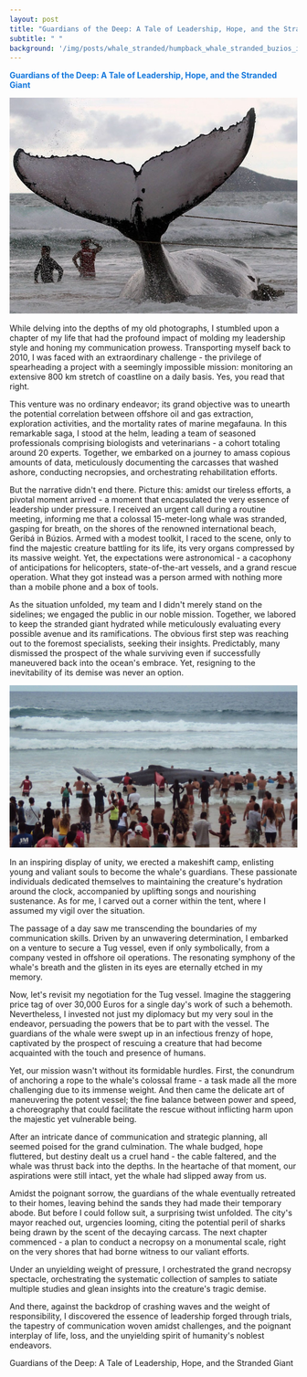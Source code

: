 ```yaml
---
layout: post
title: "Guardians of the Deep: A Tale of Leadership, Hope, and the Stranded Giant"
subtitle: " "
background: '/img/posts/whale_stranded/humpback_whale_stranded_buzios_icon.png'
---
```



<span style="color:#1277dd;">**Guardians of the Deep: A Tale of Leadership, Hope, and the Stranded Giant**</span>

![image info](/img/posts/whale_stranded/whale_fluke_buzios.jpg)

While delving into the depths of my old photographs, I stumbled upon a chapter of my life that had the profound impact of molding my leadership style and honing my communication prowess. Transporting myself back to 2010, I was faced with an extraordinary challenge - the privilege of spearheading a project with a seemingly impossible mission: monitoring an extensive 800 km stretch of coastline on a daily basis. Yes, you read that right.

This venture was no ordinary endeavor; its grand objective was to unearth the potential correlation between offshore oil and gas extraction, exploration activities, and the mortality rates of marine megafauna. In this remarkable saga, I stood at the helm, leading a team of seasoned professionals comprising biologists and veterinarians - a cohort totaling around 20 experts. Together, we embarked on a journey to amass copious amounts of data, meticulously documenting the carcasses that washed ashore, conducting necropsies, and orchestrating rehabilitation efforts.

But the narrative didn't end there. Picture this: amidst our tireless efforts, a pivotal moment arrived - a moment that encapsulated the very essence of leadership under pressure. I received an urgent call during a routine meeting, informing me that a colossal 15-meter-long whale was stranded, gasping for breath, on the shores of the renowned international beach, Geribá in Búzios. Armed with a modest toolkit, I raced to the scene, only to find the majestic creature battling for its life, its very organs compressed by its massive weight. Yet, the expectations were astronomical - a cacophony of anticipations for helicopters, state-of-the-art vessels, and a grand rescue operation. What they got instead was a person armed with nothing more than a mobile phone and a box of tools.

As the situation unfolded, my team and I didn't merely stand on the sidelines; we engaged the public in our noble mission. Together, we labored to keep the stranded giant hydrated while meticulously evaluating every possible avenue and its ramifications. The obvious first step was reaching out to the foremost specialists, seeking their insights. Predictably, many dismissed the prospect of the whale surviving even if successfully maneuvered back into the ocean's embrace. Yet, resigning to the inevitability of its demise was never an option.

![image info](/img/posts/whale_stranded/whale_people_buzios.jpg)


In an inspiring display of unity, we erected a makeshift camp, enlisting young and valiant souls to become the whale's guardians. These passionate individuals dedicated themselves to maintaining the creature's hydration around the clock, accompanied by uplifting songs and nourishing sustenance. As for me, I carved out a corner within the tent, where I assumed my vigil over the situation.

The passage of a day saw me transcending the boundaries of my communication skills. Driven by an unwavering determination, I embarked on a venture to secure a Tug vessel, even if only symbolically, from a company vested in offshore oil operations. The resonating symphony of the whale's breath and the glisten in its eyes are eternally etched in my memory.

Now, let's revisit my negotiation for the Tug vessel. Imagine the staggering price tag of over 30,000 Euros for a single day's work of such a behemoth. Nevertheless, I invested not just my diplomacy but my very soul in the endeavor, persuading the powers that be to part with the vessel. The guardians of the whale were swept up in an infectious frenzy of hope, captivated by the prospect of rescuing a creature that had become acquainted with the touch and presence of humans.

Yet, our mission wasn't without its formidable hurdles. First, the conundrum of anchoring a rope to the whale's colossal frame - a task made all the more challenging due to its immense weight. And then came the delicate art of maneuvering the potent vessel; the fine balance between power and speed, a choreography that could facilitate the rescue without inflicting harm upon the majestic yet vulnerable being.

After an intricate dance of communication and strategic planning, all seemed poised for the grand culmination. The whale budged, hope fluttered, but destiny dealt us a cruel hand - the cable faltered, and the whale was thrust back into the depths. In the heartache of that moment, our aspirations were still intact, yet the whale had slipped away from us.

Amidst the poignant sorrow, the guardians of the whale eventually retreated to their homes, leaving behind the sands they had made their temporary abode. But before I could follow suit, a surprising twist unfolded. The city's mayor reached out, urgencies looming, citing the potential peril of sharks being drawn by the scent of the decaying carcass. The next chapter commenced - a plan to conduct a necropsy on a monumental scale, right on the very shores that had borne witness to our valiant efforts.

Under an unyielding weight of pressure, I orchestrated the grand necropsy spectacle, orchestrating the systematic collection of samples to satiate multiple studies and glean insights into the creature's tragic demise.

And there, against the backdrop of crashing waves and the weight of responsibility, I discovered the essence of leadership forged through trials, the tapestry of communication woven amidst challenges, and the poignant interplay of life, loss, and the unyielding spirit of humanity's noblest endeavors.



Guardians of the Deep: A Tale of Leadership, Hope, and the Stranded Giant